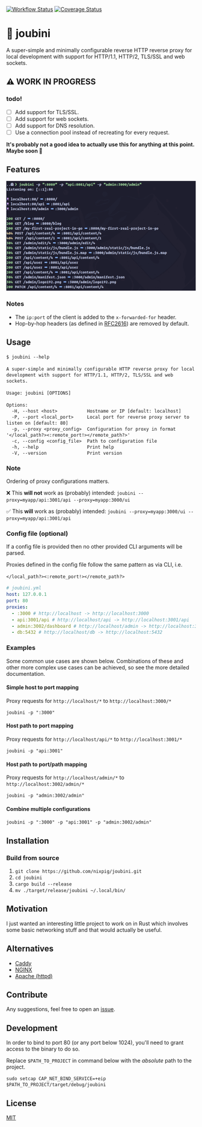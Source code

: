 [![Workflow Status](https://github.com/nixpig/joubini/actions/workflows/general.yml/badge.svg?branch=main)](https://github.com/nixpig/joubini/actions/workflows/general.yml?query=branch%3Amain)
[![Coverage Status](https://coveralls.io/repos/github/nixpig/joubini/badge.svg?branch=main)](https://coveralls.io/github/nixpig/joubini?branch=main)

# 🐙 joubini

A super-simple and minimally configurable reverse HTTP reverse proxy for local development with support for HTTP/1.1, HTTP/2, TLS/SSL and web sockets.

## ⚠️ WORK IN PROGRESS

### todo!

- [ ] Add support for TLS/SSL.
- [ ] Add support for web sockets.
- [ ] Add support for DNS resolution.
- [ ] Use a connection pool instead of recreating for every request.

**It's probably not a good idea to actually use this for anything at this point. Maybe soon 🤷**

## Features

![Screenshot of Joubini running as reverse proxy](screenshot.png)

### Notes

- The `ip:port` of the client is added to the `x-forwarded-for` header.
- Hop-by-hop headers (as defined in [RFC2616](https://datatracker.ietf.org/doc/html/rfc2616#section-13.5.1)) are removed by default.

## Usage

```shell
$ joubini --help

A super-simple and minimally configurable HTTP reverse proxy for local development with support for HTTP/1.1, HTTP/2, TLS/SSL and web sockets.

Usage: joubini [OPTIONS]

Options:
  -H, --host <host>           Hostname or IP [default: localhost]
  -P, --port <local_port>     Local port for reverse proxy server to listen on [default: 80]
  -p, --proxy <proxy_config>  Configuration for proxy in format '</local_path?><:remote_port!></remote_path?>'
  -c, --config <config_file>  Path to configuration file
  -h, --help                  Print help
  -V, --version               Print version

```

### Note

Ordering of proxy configurations matters.

❌ This **will not** work as (probably) intended:
`joubini --proxy=myapp/api:3001/api --proxy=myapp:3000/ui`

✅ This **will** work as (probably) intended:
`joubini --proxy=myapp:3000/ui --proxy=myapp/api:3001/api`

### Config file (optional)

If a config file is provided then no other provided CLI arguments will be parsed.

Proxies defined in the config file follow the same pattern as via CLI, i.e.

`</local_path?><:remote_port!></remote_path?>`

```yaml
# joubini.yml
host: 127.0.0.1
port: 80
proxies:
  - :3000 # http://localhost -> http://localhost:3000
  - api:3001/api # http://localhost/api -> http://localhost:3001/api
  - admin:3002/dashboard # http://localhost/admin -> http://localhost:3002/dashboard
  - db:5432 # http://localhost/db -> http://localhost:5432
```

### Examples

Some common use cases are shown below. Combinations of these and other more complex use cases can be achieved, so see the more detailed documentation.

#### Simple host to port mapping

Proxy requests for `http://localhost/*` to `http://localhost:3000/*`

```shell
joubini -p ":3000"
```

#### Host path to port mapping

Proxy requests for `http://localhost/api/*` to `http://localhost:3001/*`

```shell
joubini -p "api:3001"
```

#### Host path to port/path mapping

Proxy requests for `http://localhost/admin/*` to `http://localhost:3002/admin/*`

```shell
joubini -p "admin:3002/admin"
```

#### Combine multiple configurations

```shell
joubini -p ":3000" -p "api:3001" -p "admin:3002/admin"
```

## Installation

### Build from source

1. `git clone https://github.com/nixpig/joubini.git`
1. `cd joubini`
1. `cargo build --release`
1. `mv ./target/release/joubini ~/.local/bin/`

## Motivation

I just wanted an interesting little project to work on in Rust which involves some basic networking stuff and that would actually be useful.

## Alternatives

- [Caddy](https://caddyserver.com/)
- [NGINX](https://www.nginx.com/)
- [Apache (httpd)](https://httpd.apache.org/)

## Contribute

Any suggestions, feel free to open an [issue](https://github.com/nixpig/joubini/issues).

## Development

In order to bind to port 80 (or any port below 1024), you'll need to grant access to the binary to do so.

Replace `$PATH_TO_PROJECT` in command below with the _absolute_ path to the project.

```shell
sudo setcap CAP_NET_BIND_SERVICE=+eip $PATH_TO_PROJECT/target/debug/joubini

```

## License

[MIT](https://github.com/nixpig/joubini?tab=MIT-1-ov-file#readme)
